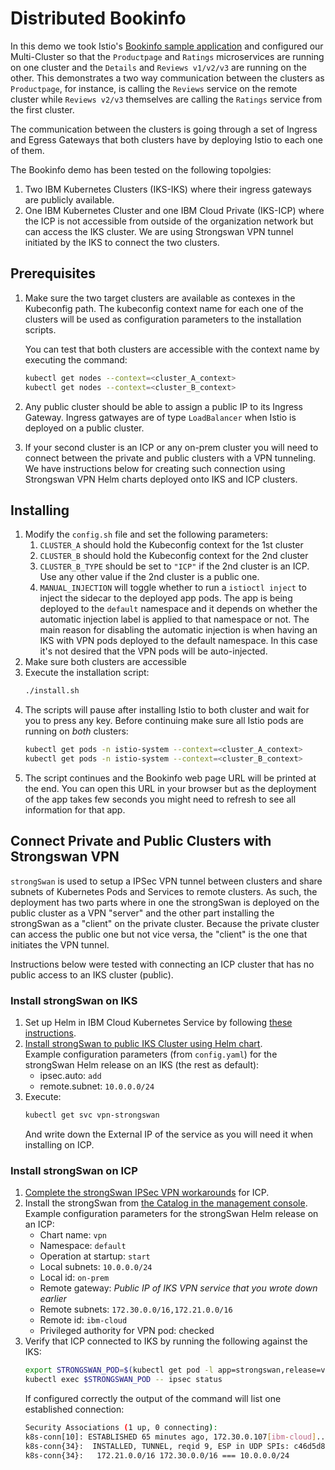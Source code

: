 # Distributed Bookinfo

In this demo we took Istio's [Bookinfo sample application](https://istio.io/docs/guides/bookinfo/) and configured our Multi-Cluster so that the `Productpage` and `Ratings` microservices are running on one cluster and the `Details` and `Reviews v1/v2/v3` are running on the other. This demonstrates a two way communication between the clusters as `Productpage`, for instance, is calling the `Reviews` service on the remote cluster while `Reviews v2/v3` themselves are calling the `Ratings` service from the first cluster.

The communication between the clusters is going through a set of Ingress and Egress Gateways that both clusters have by deploying Istio to each one of them.

The Bookinfo demo has been tested on the following topolgies:
1. Two IBM Kubernetes Clusters (IKS-IKS) where their ingress gateways are publicly available.
1. One IBM Kubernetes Cluster and one IBM Cloud Private (IKS-ICP) where the ICP is not accessible from outside of the organization network but can access the IKS cluster. We are using Strongswan VPN tunnel initiated by the IKS to connect the two clusters.

## Prerequisites
1. Make sure the two target clusters are available as contexes in the Kubeconfig path. The kubeconfig context name for each one of the clusters will be used as configuration parameters to the installation scripts.

    You can test that both clusters are accessible with the context name by executing the command:
    ```sh
    kubectl get nodes --context=<cluster_A_context>
    kubectl get nodes --context=<cluster_B_context>
    ```
1. Any public cluster should be able to assign a public IP to its Ingress Gateway. Ingress gatwayes are of type `LoadBalancer` when Istio is deployed on a public cluster.
1. If your second cluster is an ICP or any on-prem cluster you will need to connect between the private and public clusters with a VPN tunneling. We have instructions below for creating such connection using Strongswan VPN Helm charts deployed onto IKS and ICP clusters.

## Installing
1. Modify the `config.sh` file and set the following parameters:
    1. `CLUSTER_A` should hold the Kubeconfig context for the 1st cluster
    1. `CLUSTER_B` should hold the Kubeconfig context for the 2nd cluster
    1. `CLUSTER_B_TYPE` should be set to `"ICP"` if the 2nd cluster is an ICP. Use any other value if the 2nd cluster is a public one.
    1. `MANUAL_INJECTION` will toggle whether to run a `istioctl inject` to inject the sidecar to the deployed app pods. The app is being deployed to the `default` namespace and it depends on whether the automatic injection label is applied to that namespace or not. The main reason for disabling the automatic injection is when having an IKS with VPN pods deployed to the default namespace. In this case it's not desired that the VPN pods will be auto-injected.
1. Make sure both clusters are accessible
1. Execute the installation script:
    ```sh
    ./install.sh
    ```
1. The scripts will pause after installing Istio to both cluster and wait for you to press any key. Before continuing make sure all Istio pods are running on *both* clusters:
    ```sh
    kubectl get pods -n istio-system --context=<cluster_A_context>
    kubectl get pods -n istio-system --context=<cluster_B_context>
    ```
1. The script continues and the Bookinfo web page URL will be printed at the end. You can open this URL in your browser but as the deployment of the app takes few seconds you might need to refresh to see all information for that app.

## Connect Private and Public Clusters with Strongswan VPN
`strongSwan` is used to setup a IPSec VPN tunnel between clusters and share subnets of Kubernetes Pods and Services to remote clusters. As such, the deployment has two parts where in one the strongSwan is deployed on the public cluster as a VPN "server" and the other part installing the strongSwan as a "client" on the private cluster. Because the private cluster can access the public one but not vice versa, the "client" is the one that initiates the VPN tunnel.

Instructions below were tested with connecting an ICP cluster that has no public access to an IKS cluster (public).

### Install strongSwan on IKS
1. Set up Helm in IBM Cloud Kubernetes Service by following [these instructions](https://console.bluemix.net/docs/containers/cs_integrations.html#helm).
1. [Install strongSwan to public IKS Cluster using Helm chart](https://console.bluemix.net/docs/containers/cs_vpn.html#vpn).  
Example configuration parameters (from `config.yaml`) for the strongSwan Helm release on an IKS (the rest as default):
    - ipsec.auto: `add`
    - remote.subnet: `10.0.0.0/24`
1. Execute:
    ```sh
    kubectl get svc vpn-strongswan
    ```
    And write down the External IP of the service as you will need it when installing on ICP.

### Install strongSwan on ICP
1. [Complete the strongSwan IPSec VPN workarounds](https://www.ibm.com/support/knowledgecenter/SS2L37_2.1.0.3/cam_strongswan.html) for ICP.
1. Install the strongSwan from [the Catalog in the management console](https://www.ibm.com/support/knowledgecenter/SSBS6K_2.1.0.3/app_center/create_release.html).  
Example configuration parameters for the strongSwan Helm release on an ICP:
    - Chart name: `vpn`
    - Namespace: `default`
    - Operation at startup: `start`
	- Local subnets: `10.0.0.0/24`
    - Local id: `on-prem`
	- Remote gateway: _Public IP of IKS VPN service that you wrote down earlier_
	- Remote subnets: `172.30.0.0/16,172.21.0.0/16`
    - Remote id: `ibm-cloud`
	- Privileged authority for VPN pod: checked
1. Verify that ICP connected to IKS by running the following against the IKS:
    ```sh
    export STRONGSWAN_POD=$(kubectl get pod -l app=strongswan,release=vpn -o jsonpath='{ .items[0].metadata.name }')
    kubectl exec $STRONGSWAN_POD -- ipsec status
    ```
    If configured correctly the output of the command will list one established connection:
    ```sh
    Security Associations (1 up, 0 connecting):
    k8s-conn[10]: ESTABLISHED 65 minutes ago, 172.30.0.107[ibm-cloud]...10.113.87.181[on-prem]
    k8s-conn{34}:  INSTALLED, TUNNEL, reqid 9, ESP in UDP SPIs: c46d5d8d_i c688564f_o
    k8s-conn{34}:   172.21.0.0/16 172.30.0.0/16 === 10.0.0.0/24
    ```